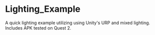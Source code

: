 # Lighting_Example
A quick lighting example utilizing using Unity's URP and mixed lighting. Includes APK tested on Quest 2.
